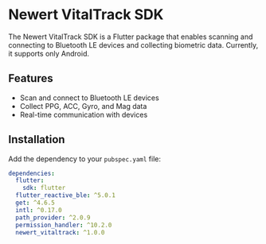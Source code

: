 # Newert VitalTrack SDK

The Newert VitalTrack SDK is a Flutter package that enables scanning and connecting to Bluetooth LE devices and collecting biometric data. Currently, it supports only Android.

## Features

- Scan and connect to Bluetooth LE devices
- Collect PPG, ACC, Gyro, and Mag data
- Real-time communication with devices

## Installation

Add the dependency to your `pubspec.yaml` file:

```yaml
dependencies:
  flutter:
    sdk: flutter
  flutter_reactive_ble: ^5.0.1
  get: ^4.6.5
  intl: ^0.17.0
  path_provider: ^2.0.9
  permission_handler: ^10.2.0
  newert_vitaltrack: ^1.0.0

